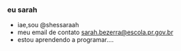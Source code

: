 ### eu sarah
- iae,sou @shessaraah
- meu email de contato sarah.bezerra@escola.pr.gov.br
- estou aprendendo a programar.... 

